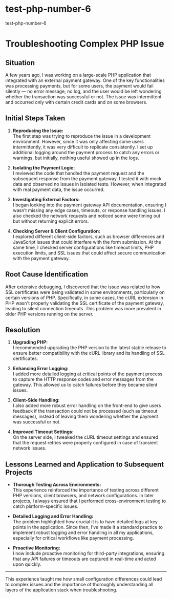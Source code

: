 # test-php-number-6
 test-php-number-6
# Troubleshooting Complex PHP Issue

## Situation

A few years ago, I was working on a large-scale PHP application that integrated with an external payment gateway. One of the key functionalities was processing payments, but for some users, the payment would fail silently — no error message, no log, and the user would be left wondering whether the transaction was successful or not. The issue was intermittent and occurred only with certain credit cards and on some browsers.

## Initial Steps Taken

1. **Reproducing the Issue:**  
   The first step was trying to reproduce the issue in a development environment. However, since it was only affecting some users intermittently, it was very difficult to replicate consistently. I set up additional logging around the payment process to catch any errors or warnings, but initially, nothing useful showed up in the logs.
   
2. **Isolating the Payment Logic:**  
   I reviewed the code that handled the payment request and the subsequent response from the payment gateway. I tested it with mock data and observed no issues in isolated tests. However, when integrated with real payment data, the issue occurred.

3. **Investigating External Factors:**  
   I began looking into the payment gateway API documentation, ensuring I wasn’t missing any edge cases, timeouts, or response handling issues. I also checked the network requests and noticed some were timing out but without returning explicit errors.

4. **Checking Server & Client Configuration:**  
   I explored different client-side factors, such as browser differences and JavaScript issues that could interfere with the form submission. At the same time, I checked server configurations like timeout limits, PHP execution limits, and SSL issues that could affect secure communication with the payment gateway.

## Root Cause Identification

After extensive debugging, I discovered that the issue was related to how SSL certificates were being validated in some environments, particularly on certain versions of PHP. Specifically, in some cases, the cURL extension in PHP wasn't properly validating the SSL certificate of the payment gateway, leading to silent connection timeouts. This problem was more prevalent in older PHP versions running on the server.

## Resolution

1. **Upgrading PHP:**  
   I recommended upgrading the PHP version to the latest stable release to ensure better compatibility with the cURL library and its handling of SSL certificates.
   
2. **Enhancing Error Logging:**  
   I added more detailed logging at critical points of the payment process to capture the HTTP response codes and error messages from the gateway. This allowed us to catch failures before they became silent issues.
   
3. **Client-Side Handling:**  
   I also added more robust error handling on the front-end to give users feedback if the transaction could not be processed (such as timeout messages), instead of leaving them wondering whether the payment was successful or not.

4. **Improved Timeout Settings:**  
   On the server side, I tweaked the cURL timeout settings and ensured that the request retries were properly configured in case of transient network issues.

## Lessons Learned and Application to Subsequent Projects

- **Thorough Testing Across Environments:**  
   This experience reinforced the importance of testing across different PHP versions, client browsers, and network configurations. In later projects, I always ensured that I performed cross-environment testing to catch platform-specific issues.

- **Detailed Logging and Error Handling:**  
   The problem highlighted how crucial it is to have detailed logs at key points in the application. Since then, I’ve made it a standard practice to implement robust logging and error handling in all my applications, especially for critical workflows like payment processing.

- **Proactive Monitoring:**  
   I now include proactive monitoring for third-party integrations, ensuring that any API failures or timeouts are captured in real-time and acted upon quickly.

---

This experience taught me how small configuration differences could lead to complex issues and the importance of thoroughly understanding all layers of the application stack when troubleshooting.
